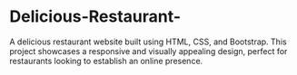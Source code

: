 # Delicious-Restaurant-
A delicious restaurant website built using HTML, CSS, and Bootstrap. This project showcases a responsive and visually appealing design, perfect for restaurants looking to establish an online presence.

